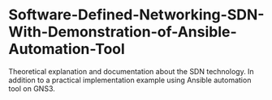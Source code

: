 # Software-Defined-Networking-SDN-With-Demonstration-of-Ansible-Automation-Tool
Theoretical explanation and documentation about the SDN technology. In addition to a practical implementation example using Ansible automation tool on GNS3.
